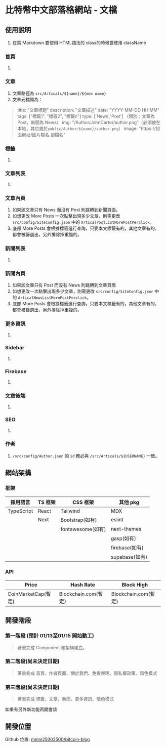 # 比特幣中文部落格網站 - 文檔

## 使用說明
1. 在寫 Markdown 要使用 HTML語法的 class的時候要使用 className
### 首頁
1. 
### 文章
1. 文章路徑為 `src/Articals/${name}/${mdx name}`
2. 文章元標頭為：
> title: "文章標題"
> description: "文章描述"
> date: "YYYY-MM-DD HH:MM"
> tags: ["標籤1", "標籤2", "標籤n"]
> type: ['News','Post'] （類別：文章為Post，新聞為 News）
> img: "/Author/JohnCarter/author.png"（必須放在本地，其位置於`public/Author/${name}/author.png`）
> image: "https://封面網址/圖片檔名.副檔名"

### 標籤
1. 
### 文章列表
1. 
### 文章內頁
1. 如果該文章只有 News 而沒有 Post 則跳轉到新聞頁面。
2. 如想更改 More Posts 一次點擊出現多少文章，則需更改 `src/config/SiteConfig.json` 中的 `ArticalPostListMorePostPerclick`。
3. 底部 More Posts 會根據標籤進行查詢，只要本文標籤有的，其他文章有的，都會被篩選出，另外排除掉重複的。
### 新聞列表
1. 
### 新聞內頁
1. 如果該文章只有 Post 而沒有 News 則跳轉到文章頁面
2. 如想更改一次點擊出現多少文章，則需更改 `src/config/SiteConfig.json` 中的 `ArticalNewsListMorePostPerclick`。
3. 底部 More Posts 會根據標籤進行查詢，只要本文標籤有的，其他文章有的，都會被篩選出，另外排除掉重複的。
### 更多資訊
1. 
### Sidebar
1. 
### Firebase
1. 
### 文章後端
1. 
### SEO
1. 
### 作者
1. `/src/config/Author.json` 的 `id` 務必與 `/src/Articals/${USERNAME}` 一致。

## 網站架構

### 框架
| 採用語言 | TS 框架 | CSS 框架 | 其他 pkg |
| ------- | ------- | ------- | ------- |
| TypeScript | React | Tailwind | MDX |
|  | Next | Bootstrap(如有) | eslint |
|  |  | fontawesome(如有) | next-themes |
|  |  |  | gasp(如有) |
|  |  |  | firebase(如有) |
|  |  |  | supabase(如有) |

### API
| Price | Hash Rate | Block High |
| -------- | -------- | -------- |
| CoinMarketCap(暫定) | Blockchain.com(暫定) | Blockchain.com(暫定) |


## 開發階段
### 第一階段 (預計 01/13至01/15 開始動工)
> 著重完成 Component 和架構建立。

### 第二階段(尚未決定日期)
> 著重完成 首頁、作者頁面、關於我們、免責聲明、隱私權政策、暗色模式

### 第三階段(尚未決定日期)
> 著重完成 標籤、文章、新聞、更多資訊、暗色模式

如果有另外新功能再開會談

## 開發位置
Github 位置: [mmm25002500/bitcoin-blog](https://github.com/mmm25002500/bitcoin-blog)